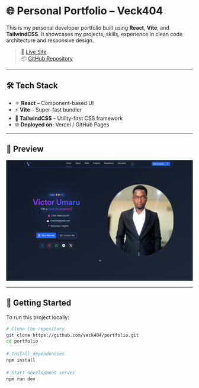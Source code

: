 # 🌐 Personal Portfolio – Veck404

This is my personal developer portfolio built using **React**, **Vite**, and **TailwindCSS**. It showcases my projects, skills, experience in clean code architecture and responsive design.

> 🚀 [Live Site](https://vector404.vercel.app)  
> 📦 [GitHub Repository](https://github.com/veck404/portfolio)

---

## 🛠️ Tech Stack

- ⚛️ **React** – Component-based UI
- ⚡ **Vite** – Super-fast bundler
- 🎨 **TailwindCSS** – Utility-first CSS framework
- 🌐 **Deployed on:** Vercel / GitHub Pages

---

## 📸 Preview

![Portfolio Preview](./preview.png) <!-- Replace with actual screenshot path if available -->

---

## 🚀 Getting Started

To run this project locally:

```bash
# Clone the repository
git clone https://github.com/veck404/portfolio.git
cd portfolio

# Install dependencies
npm install

# Start development server
npm run dev
